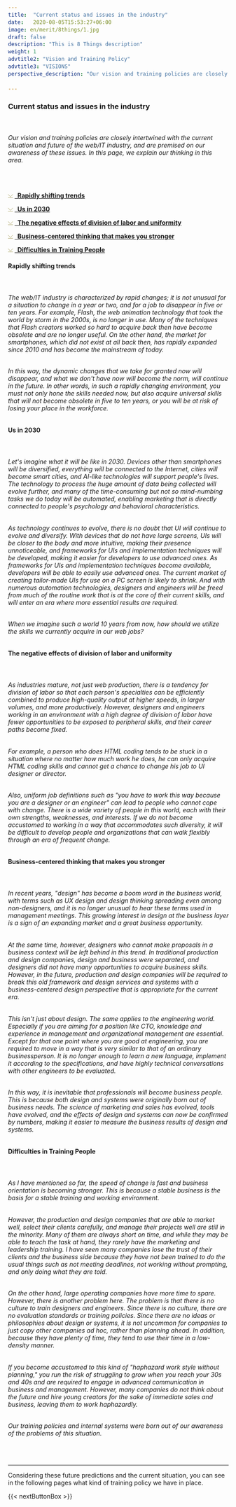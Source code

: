 ```yaml
---
title:  "Current status and issues in the industry"
date:   2020-08-05T15:53:27+06:00
image: en/merit/8things/1.jpg
draft: false
description: "This is 8 Things description"
weight: 1
advtitle2: "Vision and Training Policy"
advtitle3: "VISIONS"
perspective_description: "Our vision and training policies are closely related to the current state and future of the industry, and are premised on our awareness of these issues. In this section, we explain our approach to the current state of the industry and its issues."

---
```


### **Current status and issues in the industry**
&nbsp;
###### Our vision and training policies are closely intertwined with the current situation and future of the web/IT industry, and are premised on our awareness of these issues. In this page, we explain our thinking in this area.
&nbsp;

![Image Not Available](../../ico_arw_page_anchor.gif) [**&nbsp; Rapidly shifting trends**](#rapidly-shifting-trends)

![Image Not Available](../../ico_arw_page_anchor.gif) [**&nbsp; Us in 2030**](#us-in-2030)

![Image Not Available](../../ico_arw_page_anchor.gif) [**&nbsp; The negative effects of division of labor and uniformity**](#the-negative-effects-of-division-of-labor-and-uniformity)

![Image Not Available](../../ico_arw_page_anchor.gif) [**&nbsp; Business-centered thinking that makes you stronger**](#business-centered-thinking-that-makes-you-stronger)

![Image Not Available](../../ico_arw_page_anchor.gif) [**&nbsp; Difficulties in Training People**](#difficulties-in-training-people)

#### **Rapidly shifting trends**
&nbsp;
###### The web/IT industry is characterized by rapid changes; it is not unusual for a situation to change in a year or two, and for a job to disappear in five or ten years. For example, Flash, the web animation technology that took the world by storm in the 2000s, is no longer in use. Many of the techniques that Flash creators worked so hard to acquire back then have become obsolete and are no longer useful. On the other hand, the market for smartphones, which did not exist at all back then, has rapidly expanded since 2010 and has become the mainstream of today.
###### In this way, the dynamic changes that we take for granted now will disappear, and what we don't have now will become the norm, will continue in the future. In other words, in such a rapidly changing environment, you must not only hone the skills needed now, but also acquire universal skills that will not become obsolete in five to ten years, or you will be at risk of losing your place in the workforce.

#### **Us in 2030**
&nbsp;
###### Let's imagine what it will be like in 2030. Devices other than smartphones will be diversified, everything will be connected to the Internet, cities will become smart cities, and AI-like technologies will support people's lives. The technology to process the huge amount of data being collected will evolve further, and many of the time-consuming but not so mind-numbing tasks we do today will be automated, enabling marketing that is directly connected to people's psychology and behavioral characteristics.
###### As technology continues to evolve, there is no doubt that UI will continue to evolve and diversify. With devices that do not have large screens, UIs will be closer to the body and more intuitive, making their presence unnoticeable, and frameworks for UIs and implementation techniques will be developed, making it easier for developers to use advanced ones. As frameworks for UIs and implementation techniques become available, developers will be able to easily use advanced ones. The current market of creating tailor-made UIs for use on a PC screen is likely to shrink. And with numerous automation technologies, designers and engineers will be freed from much of the routine work that is at the core of their current skills, and will enter an era where more essential results are required.
###### When we imagine such a world 10 years from now, how should we utilize the skills we currently acquire in our web jobs?

#### **The negative effects of division of labor and uniformity**
&nbsp;
###### As industries mature, not just web production, there is a tendency for division of labor so that each person's specialties can be efficiently combined to produce high-quality output at higher speeds, in larger volumes, and more productively. However, designers and engineers working in an environment with a high degree of division of labor have fewer opportunities to be exposed to peripheral skills, and their career paths become fixed.
###### For example, a person who does HTML coding tends to be stuck in a situation where no matter how much work he does, he can only acquire HTML coding skills and cannot get a chance to change his job to UI designer or director.
###### Also, uniform job definitions such as "you have to work this way because you are a designer or an engineer" can lead to people who cannot cope with change. There is a wide variety of people in this world, each with their own strengths, weaknesses, and interests. If we do not become accustomed to working in a way that accommodates such diversity, it will be difficult to develop people and organizations that can walk flexibly through an era of frequent change.

#### **Business-centered thinking that makes you stronger**
&nbsp;
###### In recent years, "design" has become a boom word in the business world, with terms such as UX design and design thinking spreading even among non-designers, and it is no longer unusual to hear these terms used in management meetings. This growing interest in design at the business layer is a sign of an expanding market and a great business opportunity.
###### At the same time, however, designers who cannot make proposals in a business context will be left behind in this trend. In traditional production and design companies, design and business were separated, and designers did not have many opportunities to acquire business skills. However, in the future, production and design companies will be required to break this old framework and design services and systems with a business-centered design perspective that is appropriate for the current era.
###### This isn't just about design. The same applies to the engineering world. Especially if you are aiming for a position like CTO, knowledge and experience in management and organizational management are essential. Except for that one point where you are good at engineering, you are required to move in a way that is very similar to that of an ordinary businessperson. It is no longer enough to learn a new language, implement it according to the specifications, and have highly technical conversations with other engineers to be evaluated.
###### In this way, it is inevitable that professionals will become business people. This is because both design and systems were originally born out of business needs. The science of marketing and sales has evolved, tools have evolved, and the effects of design and systems can now be confirmed by numbers, making it easier to measure the business results of design and systems.

#### **Difficulties in Training People**
&nbsp;
###### As I have mentioned so far, the speed of change is fast and business orientation is becoming stronger. This is because a stable business is the basis for a stable training and working environment.
###### However, the production and design companies that are able to market well, select their clients carefully, and manage their projects well are still in the minority. Many of them are always short on time, and while they may be able to teach the task at hand, they rarely have the marketing and leadership training. I have seen many companies lose the trust of their clients and the business side because they have not been trained to do the usual things such as not meeting deadlines, not working without prompting, and only doing what they are told.
###### On the other hand, large operating companies have more time to spare. However, there is another problem here. The problem is that there is no culture to train designers and engineers. Since there is no culture, there are no evaluation standards or training policies. Since there are no ideas or philosophies about design or systems, it is not uncommon for companies to just copy other companies ad hoc, rather than planning ahead. In addition, because they have plenty of time, they tend to use their time in a low-density manner.
###### If you become accustomed to this kind of "haphazard work style without planning," you run the risk of struggling to grow when you reach your 30s and 40s and are required to engage in advanced communication in business and management. However, many companies do not think about the future and hire young creators for the sake of immediate sales and business, leaving them to work haphazardly.

###### Our training policies and internal systems were born out of our awareness of the problems of this situation.
&nbsp;

---
Considering these future predictions and the current situation, you can see in the following pages what kind of training policy we have in place.

{{< nextButtonBox >}}
